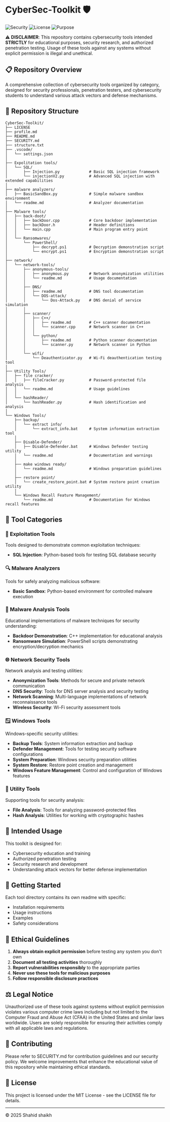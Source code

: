 # CyberSec-Toolkit 🛡️

![Security](https://img.shields.io/badge/Security-Testing-red)
![License](https://img.shields.io/badge/License-MIT-blue)
![Purpose](https://img.shields.io/badge/Purpose-Educational-green)

⚠️ **DISCLAIMER**: This repository contains cybersecurity tools intended **STRICTLY** for educational purposes, security research, and authorized penetration testing. Usage of these tools against any systems without explicit permission is illegal and unethical.

## 📋 Repository Overview

A comprehensive collection of cybersecurity tools organized by category, designed for security professionals, penetration testers, and cybersecurity students to understand various attack vectors and defense mechanisms.

## 📂 Repository Structure




```
CyberSec-Toolkit/
├── LICENSE
├── profile.md
├── README.md
├── SECURITY.md
├── structure.txt
├── .vscode/
│   └── settings.json
│
├── Expolitation tools/
│   └── SQL/
│       ├── Injection.py             # Basic SQL injection framework
│       └── injectionV2.py           # Advanced SQL injection with extended capabilities
│
├── malware analyzers/
│   ├── BasicSandBox.py              # Simple malware sandbox environment
│   └── readme.md                    # Analyzer documentation
│
├── Malware tools/
│   ├── back-doot/
│   │   ├── backDoor.cpp             # Core backdoor implementation
│   │   ├── backDoor.h               # Header definitions
│   │   └── main.cpp                 # Main program entry point
│   │
│   └── Ransomwares/
│       └── PowerShell/
│           ├── decrypt.ps1          # Decryption demonstration script
│           └── encrypt.ps1          # Encryption demonstration script
│
├── network/
│   └── network-tools/
│       ├── anonymous-tools/
│       │   ├── anonymous.py         # Network anonymization utilities
│       │   └── readme.md            # Usage documentation
│       │
│       ├── DNS/
│       │   ├── readme.md            # DNS tool documentation
│       │   └── DOS-attack/
│       │       └── Dos-Attack.py    # DNS denial of service simulation
│       │
│       ├── scanner/
│       │   ├── C++/
│       │   │   ├── readme.md        # C++ scanner documentation
│       │   │   └── scanner.cpp      # Network scanner in C++
│       │   │
│       │   └── python/
│       │       ├── readme.md        # Python scanner documentation
│       │       └── scanner.py       # Network scanner in Python
│       │
│       └── wifi/
│           └── Deauthenticator.py   # Wi-Fi deauthentication testing tool
│
├── Utility Tools/
│   ├── file cracker/
│   │   ├── fileCracker.py           # Password-protected file analysis
│   │   └── readme.md                # Usage guidelines
│   │
│   └── hashReader/
│       └── hashReader.py            # Hash identification and analysis
│
└── Windows Tools/
    ├── backup/
    │   └── extract info/
    │       └── extract_info.bat     # System information extraction tool
    │
    ├── Disable-Defender/
    │   ├── Disable-Defender.bat     # Windows Defender testing utility
    │   └── readme.md                # Documentation and warnings
    │
    ├── make windows ready/
    │   └── readme.md                # Windows preparation guidelines
    │
    ├── restore point/
    │   └── create_restore_point.bat # System restore point creation utility
    │
    └── Windows Recall Feature Management/
        └── readme.md                # Documentation for Windows recall features
```

## 🧰 Tool Categories

### 💉 Exploitation Tools
Tools designed to demonstrate common exploitation techniques:
- **SQL Injection**: Python-based tools for testing SQL database security

### 🔍 Malware Analyzers
Tools for safely analyzing malicious software:
- **Basic Sandbox**: Python-based environment for controlled malware execution

### 🦠 Malware Analysis Tools
Educational implementations of malware techniques for security understanding:
- **Backdoor Demonstration**: C++ implementation for educational analysis
- **Ransomware Simulation**: PowerShell scripts demonstrating encryption/decryption mechanics

### 🌐 Network Security Tools
Network analysis and testing utilities:
- **Anonymization Tools**: Methods for secure and private network communication
- **DNS Security**: Tools for DNS server analysis and security testing
- **Network Scanning**: Multi-language implementations of network reconnaissance tools
- **Wireless Security**: Wi-Fi security assessment tools

### 🪟 Windows Tools
Windows-specific security utilities:
- **Backup Tools**: System information extraction and backup
- **Defender Management**: Tools for testing security software configurations
- **System Preparation**: Windows security preparation utilities
- **System Restore**: Restore point creation and management
- **Windows Feature Management**: Control and configuration of Windows features

### 🔧 Utility Tools
Supporting tools for security analysis:
- **File Analysis**: Tools for analyzing password-protected files
- **Hash Analysis**: Utilities for working with cryptographic hashes

## 🚀 Intended Usage

This toolkit is designed for:
- Cybersecurity education and training
- Authorized penetration testing
- Security research and development
- Understanding attack vectors for better defense implementation

## 🏁 Getting Started

Each tool directory contains its own readme with specific:
- Installation requirements
- Usage instructions
- Examples
- Safety considerations

## 🔰 Ethical Guidelines

1. **Always obtain explicit permission** before testing any system you don't own
2. **Document all testing activities** thoroughly
3. **Report vulnerabilities responsibly** to the appropriate parties
4. **Never use these tools for malicious purposes**
5. **Follow responsible disclosure practices**

## ⚖️ Legal Notice

Unauthorized use of these tools against systems without explicit permission violates various computer crime laws including but not limited to the Computer Fraud and Abuse Act (CFAA) in the United States and similar laws worldwide. Users are solely responsible for ensuring their activities comply with all applicable laws and regulations.

## 👥 Contributing

Please refer to SECURITY.md for contribution guidelines and our security policy. We welcome improvements that enhance the educational value of this repository while maintaining ethical standards.

## 📜 License

This project is licensed under the MIT License - see the LICENSE file for details.

---

© 2025 Shahid shaikh
